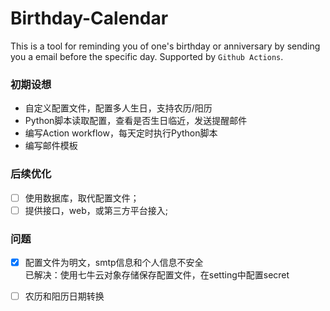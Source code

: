 # Birthday-Calendar

This is a tool for reminding you of one's birthday or anniversary by sending you a email before the specific day. 
Supported by `Github Actions`. 

### 初期设想
* 自定义配置文件，配置多人生日，支持农历/阳历
* Python脚本读取配置，查看是否生日临近，发送提醒邮件
* 编写Action workflow，每天定时执行Python脚本
* 编写邮件模板

### 后续优化
- [ ] 使用数据库，取代配置文件；
- [ ] 提供接口，web，或第三方平台接入;

### 问题
- [x] 配置文件为明文，smtp信息和个人信息不安全    
已解决：使用七牛云对象存储保存配置文件，在setting中配置secret

- [ ] 农历和阳历日期转换
